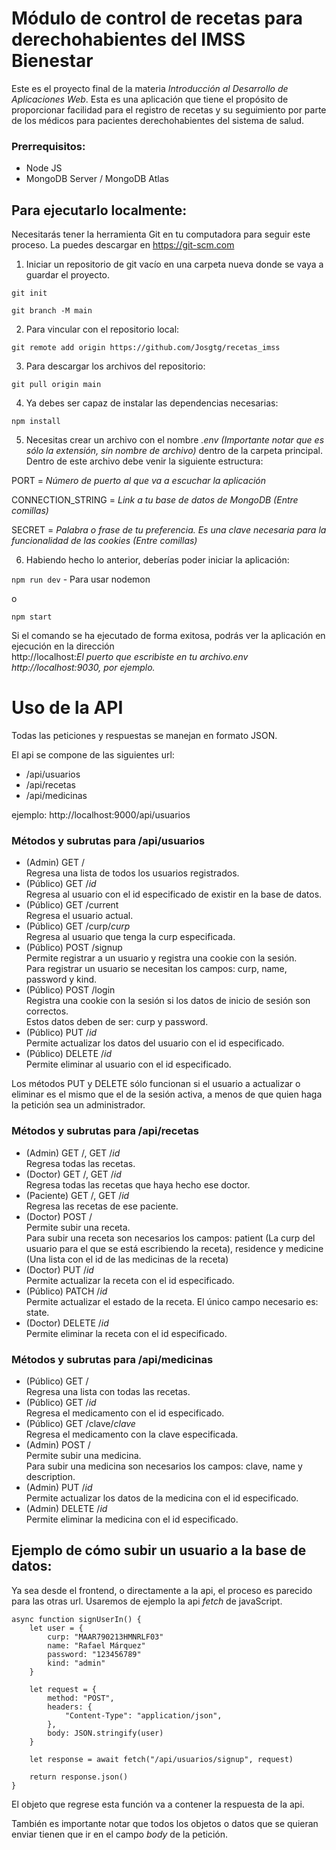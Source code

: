 # Módulo de control de recetas para derechohabientes del IMSS Bienestar

Este es el proyecto final de la materia *Introducción al Desarrollo de Aplicaciones Web*. Esta es una aplicación que tiene el propósito de proporcionar facilidad para el registro de recetas y su seguimiento por parte de los médicos para pacientes derechohabientes del sistema de salud.

### Prerrequisitos:

- Node JS
- MongoDB Server / MongoDB Atlas


## Para ejecutarlo localmente:

Necesitarás tener la herramienta Git en tu computadora para seguir este proceso. La puedes descargar en https://git-scm.com

1. Iniciar un repositorio de git vacío en una carpeta nueva donde se vaya a guardar el proyecto.

```git init```

```git branch -M main```

2. Para vincular con el repositorio local:

```git remote add origin https://github.com/Josgtg/recetas_imss```

3. Para descargar los archivos del repositorio:

```git pull origin main```

4. Ya debes ser capaz de instalar las dependencias necesarias:

```npm install```

5. Necesitas crear un archivo con el nombre *.env (Importante notar que es sólo la extensión, sin nombre de archivo)* dentro de la carpeta principal. Dentro de este archivo debe venir la siguiente estructura:

PORT = *Número de puerto al que va a escuchar la aplicación*

CONNECTION_STRING = *Link a tu base de datos de MongoDB (Entre comillas)*

SECRET = *Palabra o frase de tu preferencia. Es una clave necesaria para la funcionalidad de las cookies (Entre comillas)*

6. Habiendo hecho lo anterior, deberías poder iniciar la aplicación:

```npm run dev``` - Para usar nodemon

o

```npm start```

Si el comando se ha ejecutado de forma exitosa, podrás ver la aplicación en ejecución en la dirección<br>htt<span>p://localhost:</span>*El puerto que escribiste en tu archivo.env*<br>
*htt<span>p://localhost:</span>9030, por ejemplo.*

# Uso de la API

Todas las peticiones y respuestas se manejan en formato JSON.

El api se compone de las siguientes url:

- /api/usuarios
- /api/recetas
- /api/medicinas

ejemplo: htt<span>p://localhost</span>:9000/api/usuarios

### Métodos y subrutas para /api/usuarios

- (Admin) GET /<br>Regresa una lista de todos los usuarios registrados.
- (Público) GET /*id*<br>Regresa al usuario con el id especificado de existir en la base de datos.
- (Público) GET /current<br>Regresa el usuario actual.
- (Público) GET /curp/*curp*<br>Regresa al usuario que tenga la curp especificada.
- (Público) POST /signup<br>Permite registrar a un usuario y registra una cookie con la sesión.<br>
Para registrar un usuario se necesitan los campos: curp, name, password y kind.
- (Público) POST /login<br>Registra una cookie con la sesión si los datos de inicio de sesión son correctos.<br>
Estos datos deben de ser: curp y password.
- (Público) PUT /*id*<br>Permite actualizar los datos del usuario con el id especificado.
- (Público) DELETE /*id*<br>Permite eliminar al usuario con el id especificado.

Los métodos PUT y DELETE sólo funcionan si el usuario a actualizar o eliminar es el mismo que el de la sesión activa, a menos de que quien haga la petición sea un administrador.

### Métodos y subrutas para /api/recetas

- (Admin) GET /, GET /*id*<br>Regresa todas las recetas.
- (Doctor) GET /, GET /*id*<br>Regresa todas las recetas que haya hecho ese doctor.
- (Paciente) GET /, GET /*id*<br>Regresa las recetas de ese paciente.
- (Doctor) POST /<br>Permite subir una receta.<br>
Para subir una receta son necesarios los campos: patient (La curp del usuario para el que se está escribiendo la receta), residence y medicine (Una lista con el id de las medicinas de la receta)
- (Doctor) PUT /*id*<br>Permite actualizar la receta con el id especificado.
- (Público) PATCH /*id*<br>Permite actualizar el estado de la receta. El único campo necesario es: state.
- (Doctor) DELETE /*id*<br>Permite eliminar la receta con el id especificado.

### Métodos y subrutas para /api/medicinas

- (Público) GET /<br>Regresa una lista con todas las recetas.
- (Público) GET /*id*<br>Regresa el medicamento con el id especificado.
- (Público) GET /clave/*clave*<br>Regresa el medicamento con la clave especificada.
- (Admin) POST /<br>Permite subir una medicina.<br>
Para subir una medicina son necesarios los campos: clave, name y description.
- (Admin) PUT /*id*<br>Permite actualizar los datos de la medicina con el id especificado.
- (Admin) DELETE /*id*<br>Permite eliminar la medicina con el id especificado.

## Ejemplo de cómo subir un usuario a la base de datos:
Ya sea desde el frontend, o directamente a la api, el proceso es parecido para las otras url.
Usaremos de ejemplo la api *fetch* de javaScript.
```
async function signUserIn() {
    let user = {
        curp: "MAAR790213HMNRLF03"
        name: "Rafael Márquez"
        password: "123456789"
        kind: "admin"
    }
    
    let request = {
        method: "POST",
        headers: { 
            "Content-Type": "application/json",
        },
        body: JSON.stringify(user)
    }
    
    let response = await fetch("/api/usuarios/signup", request)
    
    return response.json()
}
```

El objeto que regrese esta función va a contener la respuesta de la api.

También es importante notar que todos los objetos o datos que se quieran enviar tienen que ir en el campo
*body* de la petición.